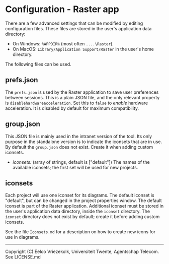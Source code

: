 # Configuration - Raster app

There are a few advanced settings that can be modified by editing configuration files. These files are stored in the user's application data directory:

* On Windows: `%APPDIR%` (most often `....\Raster`).
* On MacOS: `Library/Application Support/Raster` in the user's home directory.

The following files can be used. 

## prefs.json

The `prefs.json` is used by the Raster application to save user preferences between sessions. This is a plain JSON file, and the only relevant property is `disablehardwareacceleration`. Set this to `false` to *enable* hardware acceleration. It is disabled by default for maximum compatibility.

## group.json

This JSON file is mainly used in the intranet version of the tool. Its only purpose in the standalone version is to indicate the iconsets that are in use. By default the `group.json` does not exist. Create it when adding custom iconsets.

* *iconsets:* (array of strings, default is ["default"]) The names of the available iconsets; the first set will be used for new projects. 

## iconsets

Each project will use one iconset for its diagrams. The default iconset is "default", but can be changed in the project properties window. The default iconset is part of the Raster application. Additional iconset must be stored in the user's application data directory, inside the `iconset` directory. The `iconset` directory does not exist by default; create it before adding custom iconsets.

See the file `Iconsets.md` for a description on how to create new icons for use in diagrams.

---

Copyright (C) Eelco Vriezekolk, Universiteit Twente, Agentschap Telecom.
See LICENSE.md

